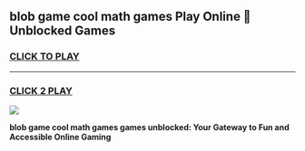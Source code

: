 
## blob game cool math games Play Online 👋 Unblocked Games
<h3>
<a href="https://news.freeplayer.one?title=blob_game_cool_math_games&ref=17CMG">CLICK TO PLAY</a></h3>
<hr>

<h3>
<a href="https://news.freeplayer.one?title=blob_game_cool_math_games&ref=17CMG">CLICK 2 PLAY</a>
  
</h3>

<a href="https://news.freeplayer.one?title=blob_game_cool_math_games&ref=17CMG/"><img src="https://clearcache.store/games.png"></a>


**blob game cool math games games unblocked: Your Gateway to Fun and Accessible Online Gaming**
